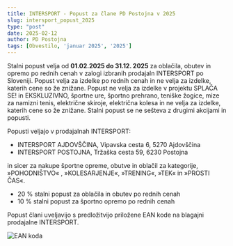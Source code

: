 ```yaml
---
title: INTERSPORT - Popust za člane PD Postojna v 2025
slug: intersport_popust_2025
type: "post"
date: 2025-02-12
author: PD Postojna
tags: [Obvestilo, 'januar 2025', '2025']
---
```


Stalni popust velja od **01.02.2025 do 31.12. 2025** za oblačila, obutev in opremo po rednih cenah v zalogi izbranih prodajaln INTERSPORT po Sloveniji. Popust velja za izdelke po rednih cenah in ne velja za izdelke, katerih cene so že znižane. Popust ne velja za izdelke v projektu SPLAČA SE! in EKSKLUZIVNO, športne ure, športno prehrano, teniške žogice, mize za namizni tenis, električne skiroje, električna kolesa in ne velja za izdelke, katerih cene so že znižane. Stalni popust se ne sešteva z drugimi akcijami in popusti.

Popusti veljajo v prodajalnah INTERSPORT:
- INTERSPORT AJDOVŠČINA, Vipavska cesta 6, 5270 Ajdovščina
- INTERSPORT POSTOJNA, Tržaška cesta 59, 6230 Postojna


in sicer za nakupe športne opreme, obutve in oblačil  za kategorije, »POHODNIŠTVO« , »KOLESARJENJE«, »TRENING«, »TEK« in »PROSTI ČAS«.
- 20 % stalni popust za oblačila in obutev po rednih cenah
- 10 % stalni popust za športno opremo po rednih cenah
 

Popust člani uveljavijo s predložitvijo priložene EAN kode na blagajni prodajalne INTERSPORT.

![EAN koda](/img/posts/intersport_ean_koda.png)